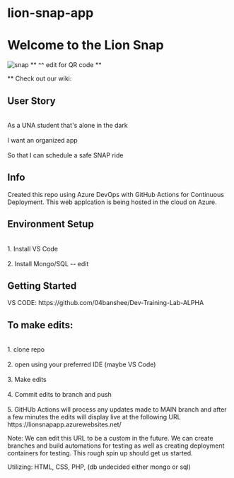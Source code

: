 # lion-snap-app
<h1>Welcome to the Lion Snap </h1>

![snap](https://user-images.githubusercontent.com/89217674/158221639-ed89e0bd-f99f-43b9-8147-a6e59ccc6f1d.jpg)
** ^^ edit for QR code **

** Check out our wiki:
<h2>User Story</h2>
<br>As a UNA student that's alone in the dark</br>
<br>I want an organized app</br>
<br>So that I can schedule a safe SNAP ride</br>

<h2>Info</h2>
Created this repo using Azure DevOps with GitHub Actions for Continuous Deployment.
This web applcation is being hosted in the cloud on Azure.

<h2>Environment Setup</h2>
<br>1. Install VS Code</br>
<br>2. Install Mongo/SQL -- edit</br>

<h2>Getting Started</h2>
VS CODE: https://github.com/04banshee/Dev-Training-Lab-ALPHA

<h2>To make edits:</h2>
<br>1. clone repo</br>
<br>2. open using your preferred IDE (maybe VS Code)</br>
<br>3. Make edits</br>
<br>4. Commit edits to branch and push</br>
<br>5. GitHUb Actions will process any updates made to MAIN branch and after a few minutes the edits will display live at the following URL
https://lionsnapapp.azurewebsites.net/ </br>

Note: We can edit this URL to be a custom in the future. We can create branches and build automations for testing as well as creating deployment containers for testing. This rough spin up should get us started.

Utilizing:
HTML, CSS, PHP, (db undecided either mongo or sql)
